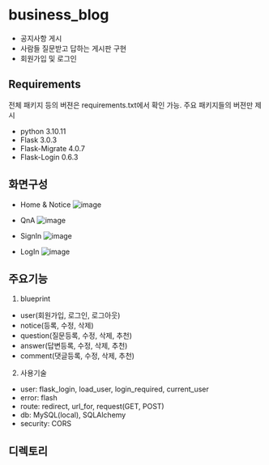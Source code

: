 # business_blog
- 공지사항 게시
- 사람들 질문받고 답하는 게시판 구현
- 회원가입 및 로그인


## Requirements
전체 패키지 등의 버젼은 requirements.txt에서 확인 가능. 주요 패키지들의 버젼만 제시
- python 3.10.11
- Flask 3.0.3
- Flask-Migrate 4.0.7
- Flask-Login 0.6.3
  

## 화면구성
- Home & Notice
  ![image](https://github.com/vornameryuDev/business_blog/assets/164843831/3e837ea6-69de-4984-b70f-de127a447299)

- QnA
  ![image](https://github.com/vornameryuDev/business_blog/assets/164843831/16151e49-3abe-4416-9832-06a973399434)

- SignIn
  ![image](https://github.com/vornameryuDev/business_blog/assets/164843831/5359a26b-b61d-4421-8d10-4b53f5d5a7ac)

- LogIn
  ![image](https://github.com/vornameryuDev/business_blog/assets/164843831/0060f6c0-19b8-4f09-b206-32376cb58f81)


## 주요기능
1. blueprint
  - user(회원가입, 로그인, 로그아웃)
  - notice(등록, 수정, 삭제)
  - question(질문등록, 수정, 삭제, 추천)
  - answer(답변등록, 수정, 삭제, 추천)
  - comment(댓글등록, 수정, 삭제, 추천)

2. 사용기술
  - user: flask_login, load_user, login_required, current_user
  - error: flash
  - route: redirect, url_for, request(GET, POST)
  - db: MySQL(local), SQLAlchemy
  - security: CORS


## 디렉토리


